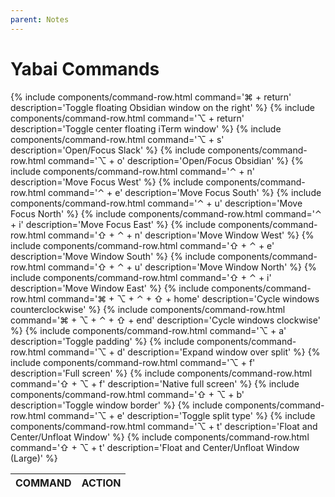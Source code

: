 ```yaml
---
parent: Notes
---
```


# Yabai Commands

<div class="table-wrapper">
<table>
  <thead>
    <th>COMMAND</th>
    <th>ACTION</th>
  </thead>
  <tbody>
    {% include components/command-row.html command='⌘ + return' description='Toggle floating Obsidian window on the right' %}
    {% include components/command-row.html command='⌥ + return' description='Toggle center floating iTerm window' %}
    {% include components/command-row.html command='⌥ + s' description='Open/Focus Slack' %}
    {% include components/command-row.html command='⌥ + o' description='Open/Focus Obsidian' %}
    {% include components/command-row.html command='⌃ + n' description='Move Focus West' %}
    {% include components/command-row.html command='⌃ + e' description='Move Focus South' %}
    {% include components/command-row.html command='⌃ + u' description='Move Focus North' %}
    {% include components/command-row.html command='⌃ + i' description='Move Focus East' %}
    {% include components/command-row.html command='⇧ + ⌃ + n' description='Move Window West' %}
    {% include components/command-row.html command='⇧ + ⌃ + e' description='Move Window South' %}
    {% include components/command-row.html command='⇧ + ⌃ + u' description='Move Window North' %}
    {% include components/command-row.html command='⇧ + ⌃ + i' description='Move Window East' %}
    {% include components/command-row.html command='⌘ + ⌥ + ⌃ + ⇧ + home' description='Cycle windows counterclockwise' %}
    {% include components/command-row.html command='⌘ + ⌥ + ⌃ + ⇧ + end' description='Cycle windows clockwise' %}
    {% include components/command-row.html command='⌥ + a' description='Toggle padding' %}
    {% include components/command-row.html command='⌥ + d' description='Expand window over split' %}
    {% include components/command-row.html command='⌥ + f' description='Full screen' %}
    {% include components/command-row.html command='⇧ + ⌥ + f' description='Native full screen' %}
    {% include components/command-row.html command='⇧ + ⌥ + b' description='Toggle window border' %}
    {% include components/command-row.html command='⌥ + e' description='Toggle split type' %}
    {% include components/command-row.html command='⌥ + t' description='Float and Center/Unfloat Window' %}
    {% include components/command-row.html command='⇧ + ⌥ + t' description='Float and Center/Unfloat Window (Large)' %}
  </tbody>
</table>
</div>